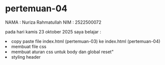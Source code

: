 # pertemuan-04
NAMA    : Nuriza Rahmatullah
NIM     : 2522500072

pada hari kamis 23 oktober 2025 saya belajar :
<li>copy paste file index.html (pertemuan-03) ke index.html (pertemuan-04)</li>
<li>membuat file css</li>
<li>membuat aturan css untuk body dan global reset"</li>
<li>styling header</li>
